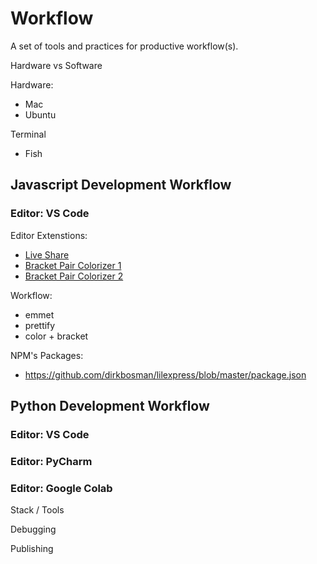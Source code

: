 # Workflow
A set of tools and practices for productive workflow(s).


Hardware vs Software

Hardware: 
- Mac
- Ubuntu




Terminal
* Fish


## Javascript Development Workflow

### Editor: VS Code

Editor Extenstions:
- [Live Share](https://marketplace.visualstudio.com/items?itemName=MS-vsliveshare.vsls-vs)
- [Bracket Pair Colorizer 1](https://marketplace.visualstudio.com/items?itemName=CoenraadS.bracket-pair-colorizer)
- [Bracket Pair Colorizer 2](https://marketplace.visualstudio.com/items?itemName=CoenraadS.bracket-pair-colorizer-2)


Workflow: 
- emmet
- prettify
- color + bracket



NPM's Packages:
- https://github.com/dirkbosman/lilexpress/blob/master/package.json





## Python Development Workflow

### Editor: VS Code
### Editor: PyCharm
### Editor: Google Colab



Stack / Tools

Debugging

Publishing









